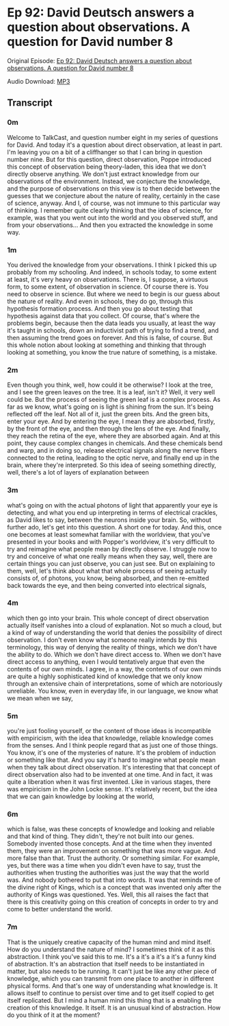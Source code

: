 # Ep 92: David Deutsch answers a question about observations. A question for David number 8

Original Episode: [Ep 92: David Deutsch answers a question about observations. A question for David number 8](https://www.podbean.com/site/EpisodeDownload/PB10F975BVPD4M)

Audio Download: [MP3](https://mcdn.podbean.com/mf/download/srf8ew/Question_for_David_8_-_editing9lp07.mp3)

## Transcript

### 0m

Welcome to TalkCast, and question number eight in my series of questions for David. And today it's a question about direct observation, at least in part. I'm leaving you on a bit of a cliffhanger so that I can bring in question number nine. But for this question, direct observation, Poppe introduced this concept of observation being theory-laden, this idea that we don't directly observe anything. We don't just extract knowledge from our observations of the environment. Instead, we conjecture the knowledge, and the purpose of observations on this view is to then decide between the guesses that we conjecture about the nature of reality, certainly in the case of science, anyway. And I, of course, was not immune to this particular way of thinking. I remember quite clearly thinking that the idea of science, for example, was that you went out into the world and you observed stuff, and from your observations... And then you extracted the knowledge in some way.

### 1m

You derived the knowledge from your observations. I think I picked this up probably from my schooling. And indeed, in schools today, to some extent at least, it's very heavy on observations. There is, I suppose, a virtuous form, to some extent, of observation in science. Of course there is. You need to observe in science. But where we need to begin is our guess about the nature of reality. And even in schools, they do go, through this hypothesis formation process. And then you go about testing that hypothesis against data that you collect. Of course, that's where the problems begin, because then the data leads you usually, at least the way it's taught in schools, down an inductivist path of trying to find a trend, and then assuming the trend goes on forever. And this is false, of course. But this whole notion about looking at something and thinking that through looking at something, you know the true nature of something, is a mistake.

### 2m

Even though you think, well, how could it be otherwise? I look at the tree, and I see the green leaves on the tree. It is a leaf, isn't it? Well, it very well could be. But the process of seeing the green leaf is a complex process. As far as we know, what's going on is light is shining from the sun. It's being reflected off the leaf. Not all of it, just the green bits. And the green bits, enter your eye. And by entering the eye, I mean they are absorbed, firstly, by the front of the eye, and then through the lens of the eye. And finally, they reach the retina of the eye, where they are absorbed again. And at this point, they cause complex changes in chemicals. And these chemicals bend and warp, and in doing so, release electrical signals along the nerve fibers connected to the retina, leading to the optic nerve, and finally end up in the brain, where they're interpreted. So this idea of seeing something directly, well, there's a lot of layers of explanation between

### 3m

what's going on with the actual photons of light that apparently your eye is detecting, and what you end up interpreting in terms of electrical crackles, as David likes to say, between the neurons inside your brain. So, without further ado, let's get into this question. A short one for today. And this, once one becomes at least somewhat familiar with the worldview, that you've presented in your books and with Popper's worldview, it's very difficult to try and reimagine what people mean by directly observe. I struggle now to try and conceive of what one really means when they say, well, there are certain things you can just observe, you can just see. But on explaining to them, well, let's think about what that whole process of seeing actually consists of, of photons, you know, being absorbed, and then re-emitted back towards the eye, and then being converted into electrical signals,

### 4m

which then go into your brain. This whole concept of direct observation actually itself vanishes into a cloud of explanation. Not so much a cloud, but a kind of way of understanding the world that denies the possibility of direct observation. I don't even know what someone really intends by this terminology, this way of denying the reality of things, which we don't have the ability to do. Which we don't have direct access to. When we don't have direct access to anything, even I would tentatively argue that even the contents of our own minds. I agree, in a way, the contents of our own minds are quite a highly sophisticated kind of knowledge that we only know through an extensive chain of interpretations, some of which are notoriously unreliable. You know, even in everyday life, in our language, we know what we mean when we say,

### 5m

you're just fooling yourself, or the content of those ideas is incompatible with empiricism, with the idea that knowledge, reliable knowledge comes from the senses. And I think people regard that as just one of those things. You know, it's one of the mysteries of nature. It's the problem of induction or something like that. And you say it's hard to imagine what people mean when they talk about direct observation. It's interesting that that concept of direct observation also had to be invented at one time. And in fact, it was quite a liberation when it was first invented. Like in various stages, there was empiricism in the John Locke sense. It's relatively recent, but the idea that we can gain knowledge by looking at the world,

### 6m

which is false, was these concepts of knowledge and looking and reliable and that kind of thing. They didn't, they're not built into our genes. Somebody invented those concepts. And at the time when they invented them, they were an improvement on something that was more vague. And more false than that. Trust the authority. Or something similar. For example, yes, but there was a time when you didn't even have to say, trust the authorities when trusting the authorities was just the way that the world was. And nobody bothered to put that into words. It was that reminds me of the divine right of Kings, which is a concept that was invented only after the authority of Kings was questioned. Yes. Well, this all raises the fact that there is this creativity going on this creation of concepts in order to try and come to better understand the world.

### 7m

That is the uniquely creative capacity of the human mind and mind itself. How do you understand the nature of mind? I sometimes think of it as this abstraction. I think you've said this to me. It's a it's a it's a it's a funny kind of abstraction. It's an abstraction that itself needs to be instantiated in matter, but also needs to be running. It can't just be like any other piece of knowledge, which you can transmit from one place to another in different physical forms. And that's one way of understanding what knowledge is. It allows itself to continue to persist over time and to get itself copied to get itself replicated. But I mind a human mind this thing that is a enabling the creation of this knowledge. It itself. It is an unusual kind of abstraction. How do you think of it at the moment?


